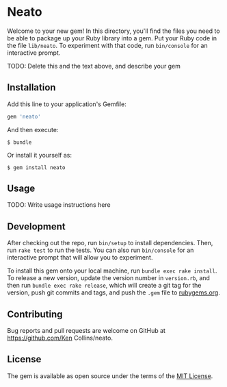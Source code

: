 # Neato

Welcome to your new gem! In this directory, you'll find the files you need to be able to package up your Ruby library into a gem. Put your Ruby code in the file `lib/neato`. To experiment with that code, run `bin/console` for an interactive prompt.

TODO: Delete this and the text above, and describe your gem

## Installation

Add this line to your application's Gemfile:

```ruby
gem 'neato'
```

And then execute:

    $ bundle

Or install it yourself as:

    $ gem install neato

## Usage

TODO: Write usage instructions here

## Development

After checking out the repo, run `bin/setup` to install dependencies. Then, run `rake test` to run the tests. You can also run `bin/console` for an interactive prompt that will allow you to experiment.

To install this gem onto your local machine, run `bundle exec rake install`. To release a new version, update the version number in `version.rb`, and then run `bundle exec rake release`, which will create a git tag for the version, push git commits and tags, and push the `.gem` file to [rubygems.org](https://rubygems.org).

## Contributing

Bug reports and pull requests are welcome on GitHub at https://github.com/Ken Collins/neato.


## License

The gem is available as open source under the terms of the [MIT License](http://opensource.org/licenses/MIT).

